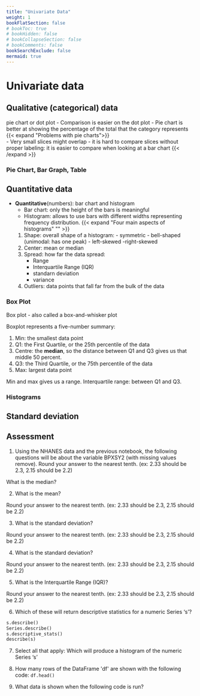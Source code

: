 ```yaml
---
title: "Univariate Data"
weight: 1
bookFlatSection: false
# bookToc: true
# bookHidden: false
# bookCollapseSection: false
# bookComments: false
bookSearchExclude: false
mermaid: true
---
```



# Univariate data



## Qualitative (categorical) data 

pie chart or dot plot 
    - Comparison is easier on the dot plot
    - Pie chart is better at showing the percentage of the total that the category represents
    {{< expand "Problems with pie charts">}}  
    - Very small slices might overlap 
    - it is hard to compare slices without proper labeling: it is easier to compare when looking at a bar chart
    {{< /expand >}}


### Pie Chart, Bar Graph, Table







## Quantitative data

- **Quantitative**(numbers): bar chart and histogram
    - Bar chart: only the height of the bars is meaningful
    - Histogram: allows to use bars with different widths representing frequency distribution.
    {{< expand "Four main aspects of histograms" "" >}}
    1. Shape: overall shape of a histogram:
            - symmetric
            - bell-shaped (unimodal: has one peak)
            - left-skewed
            -right-skewed
    2. Center: mean or median
    3. Spread: how far the data spread:
        - Range
        - Interquartile Range (IQR)
        - standarn deviation
        - variance
    4. Outliers: data points that fall far from the bulk of the data


### Box Plot 

Box plot - also called a box-and-whisker plot


Boxplot represents a five-number summary:
1. Min: the smallest data point
2. Q1: the First Quartile, or the 25th percentile of the data
3. Centre: the **median**, so the distance between Q1 and Q3 gives us that middle 50 percent.
4. Q3: the Third Quartile, or the 75th percentile of the data
5. Max: largest data point

Min and max gives us a range.
Interquartile range: between Q1 and Q3.

### Histograms



## Standard deviation 

<!-- {{< katex >}}{SD=frac (o - m)/}{{< /katex >}} -->




## Assessment

1. Using the NHANES data and the previous notebook, the following questions will be about the variable BPXSY2 (with missing values remove). Round your answer to the nearest tenth. (ex: 2.33 should be 2.3, 2.15 should be 2.2)

What is the median?

2. What is the mean?

Round your answer to the nearest tenth. (ex: 2.33 should be 2.3, 2.15 should be 2.2)

3. What is the standard deviation?

Round your answer to the nearest tenth. (ex: 2.33 should be 2.3, 2.15 should be 2.2)

4. What is the standard deviation?

Round your answer to the nearest tenth. (ex: 2.33 should be 2.3, 2.15 should be 2.2)

5. What is the Interquartile Range (IQR)?

Round your answer to the nearest tenth. (ex: 2.33 should be 2.3, 2.15 should be 2.2)

6. Which of these will return descriptive statistics for a numeric Series ‘s’?

```python
s.describe()
Series.describe()
s.descriptive_stats()
describe(s)
```
7. Select all that apply: Which will produce a histogram of the numeric Series ‘s’
8. How many rows of the DataFrame 'df' are shown with the following code: 
`df.head()`

9. What data is shown when the following code is run?